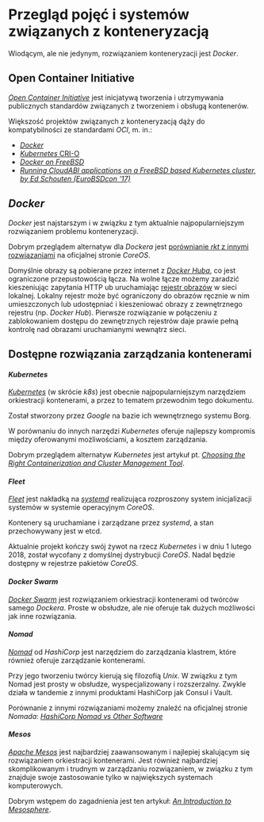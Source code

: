 # Przegląd pojęć i systemów związanych z konteneryzacją

Wiodącym, ale nie jedynym, rozwiązaniem konteneryzacji jest _Docker_.

## Open Container Initiative

[_Open Container Initiative_](https://www.opencontainers.org/about) jest 
inicjatywą tworzenia i utrzymywania publicznych standardów związanych z 
tworzeniem i obsługą kontenerów.

Większość projektów związanych z konteneryzacją dąży do kompatybilności 
ze standardami _OCI_, m. in.:

- [_Docker_](https://blog.docker.com/2017/07/demystifying-open-container-initiative-oci-specifications/)
- [_Kubernetes_ CRI-O](https://github.com/kubernetes-incubator/cri-o)
- [_Docker on FreeBSD_](https://wiki.freebsd.org/Docker)
- [_Running CloudABI applications on a FreeBSD based Kubernetes cluster, by Ed Schouten (EuroBSDcon '17)_](https://www.youtube.com/watch?v=akLa9L5O0NY)


## _Docker_

_Docker_ jest najstarszym i w związku z tym aktualnie najpopularniejszym
rozwiązaniem problemu konteneryzacji.

Dobrym przeglądem alternatyw dla _Dockera_ jest [porównianie _rkt_
z innymi rozwiązaniami](https://coreos.com/rkt/docs/latest/rkt-vs-other-projects.html)
na oficjalnej stronie _CoreOS_.

Domyślnie obrazy są pobierane przez internet z [_Docker Huba_](https://hub.docker.com/),
co jest ograniczone przepustowością łącza.
Na wolne łącze możemy zaradzić kieszeniując zapytania HTTP ub
uruchamiając [rejestr obrazów](https://docs.docker.com/registry/deploying/) w
sieci lokalnej.
Lokalny rejestr może być ograniczony do obrazów ręcznie w nim umieszczonych lub
udostępniać i kieszeniować obrazy z zewnętrznego rejestru (np. _Docker Hub_).
Pierwsze rozwiązanie w połączeniu z zablokowaniem dostępu do zewnętrznych
rejestrów daje prawie pełną kontrolę nad obrazami uruchamianymi wewnątrz sieci.


## Dostępne rozwiązania zarządzania kontenerami

#### _Kubernetes_

[_Kubernetes_](https://kubernetes.io/) (w skrócie _k8s_) jest obecnie
najpopularniejszym narzędziem orkiestracji kontenerami, a przez to tematem 
przewodnim tego dokumentu.

Został stworzony przez _Google_ na bazie ich wewnętrznego systemu Borg.

W porównaniu do innych narzędzi _Kubernetes_ oferuje najlepszy kompromis między
oferowanymi możliwościami, a kosztem zarządzania.

Dobrym przeglądem alternatyw _Kubernetes_ jest artykuł pt.
[_Choosing the Right Containerization and Cluster Management Tool_](https://dzone.com/articles/choosing-the-right-containerization-and-cluster-management-tool).

#### _Fleet_
[_Fleet_](https://github.com/coreos/fleet)
jest nakładką na [_systemd_](https://www.freedesktop.org/wiki/Software/systemd/) 
realizująca rozproszony system inicjalizacji systemów w systemie operacyjnym
_CoreOS_.

Kontenery są uruchamiane i zarządzane przez _systemd_, a stan przechowywany jest w
etcd.

Aktualnie projekt kończy swój żywot na rzecz _Kubernetes_ i w dniu 1 lutego 2018,
został wycofany z domyślnej dystrybucji _CoreOS_. Nadal będzie dostępny w
rejestrze pakietów _CoreOS_.

#### _Docker Swarm_
[_Docker Swarm_](https://docs.docker.com/engine/swarm/) 
jest rozwiązaniem orkiestracji kontenerami od twórców samego _Dockera_. 
Proste w obsłudze, ale nie oferuje tak dużych możliwości jak inne rozwiązania.

#### _Nomad_

[_Nomad_](https://www.nomadproject.io/intro/index.html) od _HashiCorp_ jest
narzędziem do zarządzania klastrem, które również oferuje zarządzanie
kontenerami.

Przy jego tworzeniu twórcy kierują się filozofią _Unix_. W związku z tym Nomad
jest prosty w obsłudze, wyspecjalizowany i rozszerzalny. Zwykle działa w
tandemie z innymi produktami HashiCorp jak Consul i Vault.

Porównanie z innymi rozwiązaniami możemy znaleźć na oficjalnej stronie _Nomada_:
[_HashiCorp Nomad vs Other Software_](https://www.nomadproject.io/intro/vs/index.html)

#### _Mesos_

[_Apache Mesos_](http://mesos.apache.org/) jest najbardziej zaawansowanym i
najlepiej skalującym się rozwiązaniem orkiestracji kontenerami.
Jest również najbardziej skomplikowanym i trudnym w zarządzaniu rozwiązaniem,
w związku z tym znajduje swoje zastosowanie tylko w największych systemach
komputerowych.

Dobrym wstępem do zagadnienia jest ten artykuł:
[_An Introduction to Mesosphere_](https://www.digitalocean.com/community/tutorials/an-introduction-to-mesosphere).
